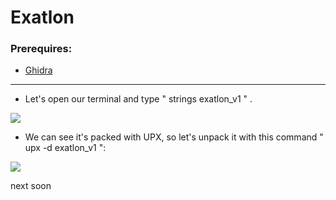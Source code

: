 # Exatlon

### Prerequires:

- <a href="https://ghidra-sre.org/" rel="nofollow">Ghidra</a>

-----------------

- Let's open our terminal and type " strings exatlon_v1 " .

<img src="https://cdn.discordapp.com/attachments/698984879823519827/776587054569226250/unknown.png">

- We can see it's packed with UPX, so let's unpack it with this command " upx -d exatlon_v1 ":

<img src="https://cdn.discordapp.com/attachments/698984879823519827/776592925403643904/unknown.png">

next soon
